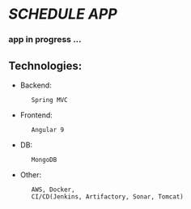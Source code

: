 # _SCHEDULE APP_

### app in progress ...

## Technologies: 

* Backend:

         Spring MVC
* Frontend:

         Angular 9 
* DB: 
         
         MongoDB
* Other:

         AWS, Docker, 
         CI/CD(Jenkins, Artifactory, Sonar, Tomcat)         
        